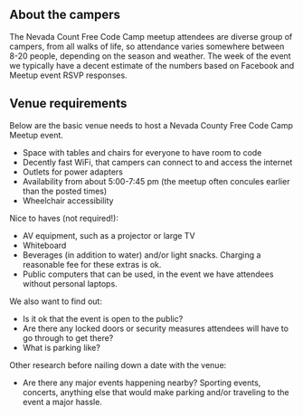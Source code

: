 ## About the campers

The Nevada Count Free Code Camp meetup attendees are diverse group of campers, from all walks of life, so attendance varies somewhere between 8-20 people, depending on the season and weather. The week of the event we typically have a decent estimate of the numbers based on Facebook and Meetup event RSVP responses.

## Venue requirements

Below are the basic venue needs to host a Nevada County Free Code Camp Meetup event. 

- Space with tables and chairs for everyone to have room to code
- Decently fast WiFi, that campers can connect to and access the internet
- Outlets for power adapters
- Availability from about 5:00-7:45 pm (the meetup often concules earlier than the posted times) 
- Wheelchair accessibility

Nice to haves (not required!):

- AV equipment, such as a projector or large TV
- Whiteboard
- Beverages (in addition to water) and/or light snacks. Charging a reasonable fee for these extras is ok.
- Public computers that can be used, in the event we have attendees without personal laptops.

We also want to find out:

- Is it ok that the event is open to the public?
- Are there any locked doors or security measures attendees will have to go through to get there?
- What is parking like?

Other research before nailing down a date with the venue:

- Are there any major events happening nearby? Sporting events, concerts, anything else that would make parking and/or traveling to the event a major hassle.
